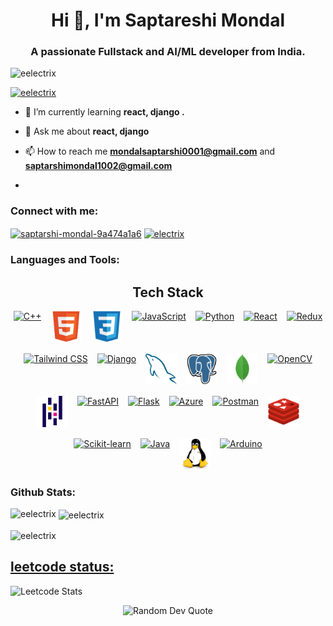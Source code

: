 <h1 align="center">Hi 👋, I'm Saptareshi Mondal</h1>
<h3 align="center">A passionate Fullstack and AI/ML developer from India.</h3>

<p align="left"> <img src="https://komarev.com/ghpvc/?username=eelectrix&label=Profile%20views&color=0e75b6&style=flat" alt="eelectrix" /> </p>

<p align="left"> <a href="https://github.com/ryo-ma/github-profile-trophy"><img src="https://github-profile-trophy.vercel.app/?username=eelectrix" alt="eelectrix" /></a> </p>

- 🌱 I’m currently learning **react, django .**

- 💬 Ask me about **react, django**

- 📫 How to reach me **mondalsaptarshi0001@gmail.com** and **saptarshimondal1002@gmail.com**
- 

<h3 align="left">Connect with me:</h3>
<p align="left">
<a href="https://www.linkedin.com/in/saptorshi-mondol-9a474a1a6/" target="blank"><img align="center" src="https://raw.githubusercontent.com/rahuldkjain/github-profile-readme-generator/master/src/images/icons/Social/linked-in-alt.svg" alt="saptarshi-mondal-9a474a1a6" height="30" width="40" /></a>
<a href="https://www.leetcode.com/electrix" target="blank"><img align="center" src="https://raw.githubusercontent.com/rahuldkjain/github-profile-readme-generator/master/src/images/icons/Social/leet-code.svg" alt="electrix" height="30" width="40" /></a>
</p>

<h3 align="left">Languages and Tools:</h3>

<div align="center">
  <h2>Tech Stack</h2>
  <div style="display: flex; flex-wrap: wrap; justify-content: center; gap: 15px;">
    <a href="https://www.cprogramming.com/" target="_blank"> 
      <img src="https://techstack-generator.vercel.app/cpp-icon.svg" alt="C++" width="50"/> 
    </a> 
    <a href="https://www.w3.org/html/" target="_blank"> 
      <img src="https://raw.githubusercontent.com/devicons/devicon/master/icons/html5/html5-original.svg" alt="HTML" width="50"/> 
    </a> 
    <a href="https://www.w3schools.com/css/" target="_blank"> 
      <img src="https://raw.githubusercontent.com/devicons/devicon/master/icons/css3/css3-original.svg" alt="CSS" width="50"/> 
    </a> 
    <a href="https://developer.mozilla.org/en-US/docs/Web/JavaScript" target="_blank"> 
      <img src="https://techstack-generator.vercel.app/js-icon.svg" alt="JavaScript" width="50"/> 
    </a> 
    <a href="https://www.python.org" target="_blank"> 
      <img src="https://techstack-generator.vercel.app/python-icon.svg" alt="Python" width="50"/> 
    </a> 
    <a href="https://reactjs.org/" target="_blank"> 
      <img src="https://techstack-generator.vercel.app/react-icon.svg" alt="React" width="50"/> 
    </a> 
    <a href="https://redux.js.org" target="_blank"> 
      <img src="https://techstack-generator.vercel.app/redux-icon.svg" alt="Redux" width="50"/> 
    </a> 
    <a href="https://tailwindcss.com/" target="_blank"> 
      <img src="https://readmebadge.vercel.app/badges/tailwind.svg" alt="Tailwind CSS" width="50"/> 
    </a> 
    <a href="https://www.djangoproject.com/" target="_blank"> 
      <img src="https://techstack-generator.vercel.app/django-icon.svg" alt="Django" width="50"/> 
    </a> 
    <a href="https://www.mysql.com/" target="_blank"> 
      <img src="https://raw.githubusercontent.com/devicons/devicon/master/icons/mysql/mysql-original.svg" alt="MySQL" width="50"/> 
    </a>
    <a href="https://www.postgresql.org" target="_blank"> 
      <img src="https://raw.githubusercontent.com/devicons/devicon/master/icons/postgresql/postgresql-original.svg" alt="PostgreSQL" width="50"/> 
    </a> 
    <a href="https://www.mongodb.com/" target="_blank"> 
      <img src="https://raw.githubusercontent.com/devicons/devicon/master/icons/mongodb/mongodb-original.svg" alt="MongoDB" width="50"/> 
    </a> 
    <a href="https://opencv.org/" target="_blank"> 
      <img src="https://www.vectorlogo.zone/logos/opencv/opencv-icon.svg" alt="OpenCV" width="50"/> 
    </a> 
    <a href="https://pandas.pydata.org/" target="_blank"> 
      <img src="https://raw.githubusercontent.com/devicons/devicon/master/icons/pandas/pandas-original.svg" alt="Pandas" width="50"/> 
    </a> 
    <a href="https://fastapi.tiangolo.com/" target="_blank"> 
      <img src="https://img.shields.io/badge/fastapi-109989?style=for-the-badge&logo=FASTAPI&logoColor=white" alt="FastAPI" height="50"/> 
    </a> 
    <a href="https://flask.palletsprojects.com/" target="_blank">  
      <img src="https://img.shields.io/badge/Flask-000000?style=for-the-badge&logo=flask&logoColor=white" alt="Flask" height="50"/> 
    </a> 
    <a href="https://azure.microsoft.com/en-in/" target="_blank"> 
      <img src="https://www.vectorlogo.zone/logos/microsoft_azure/microsoft_azure-icon.svg" alt="Azure" width="50"/> 
    </a> 
    <a href="https://postman.com" target="_blank"> 
      <img src="https://www.vectorlogo.zone/logos/getpostman/getpostman-icon.svg" alt="Postman" width="50"/> 
    </a>  
    <a href="https://redis.io" target="_blank"> 
      <img src="https://raw.githubusercontent.com/devicons/devicon/master/icons/redis/redis-original.svg" alt="Redis" width="50"/> 
    </a>   
    <a href="https://scikit-learn.org/" target="_blank"> 
      <img src="https://upload.wikimedia.org/wikipedia/commons/0/05/Scikit_learn_logo_small.svg" alt="Scikit-learn" width="50"/> 
    </a> 
    <a href="https://www.java.com" target="_blank"> 
      <img src="https://techstack-generator.vercel.app/java-icon.svg" alt="Java" width="50"/> 
    </a> 
    <a href="https://www.linux.org/" target="_blank"> 
      <img src="https://raw.githubusercontent.com/devicons/devicon/master/icons/linux/linux-original.svg" alt="Linux" width="50"/> 
    </a> 
    <a href="https://www.arduino.cc/" target="_blank"> 
      <img src="https://cdn.worldvectorlogo.com/logos/arduino-1.svg" alt="Arduino" width="50"/> 
    </a> 
  </div>
</div>




<h3 align="left">Github Stats:</h3>
<p><img align="left" src="https://github-readme-stats.vercel.app/api/top-langs?username=eelectrix&show_icons=true&locale=en&layout=compact" alt="eelectrix" /></p>

<p>&nbsp;<img align="center" src="https://github-readme-stats.vercel.app/api?username=eelectrix&show_icons=true&locale=en" alt="eelectrix" /></p>

<p><img align="center" src="https://github-readme-streak-stats.herokuapp.com/?user=eelectrix&" alt="eelectrix" /></p>



<h2 align="left"> <a href="https://www.leetcode.com/electrix" > leetcode status: </a>  </h2>

![Leetcode Stats](https://leetcard.jacoblin.cool/ElectriX)

<p align="center">
  <img src="https://quotes-github-readme.vercel.app/api?type=horizontal&theme=light" alt="Random Dev Quote"/>
</p>

